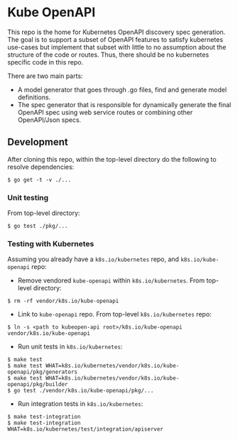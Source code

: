 # Kube OpenAPI

This repo is the home for Kubernetes OpenAPI discovery spec generation. The goal 
is to support a subset of OpenAPI features to satisfy kubernetes use-cases but 
implement that subset with little to no assumption about the structure of the 
code or routes. Thus, there should be no kubernetes specific code in this repo. 


There are two main parts: 
 - A model generator that goes through .go files, find and generate model 
definitions. 
 - The spec generator that is responsible for dynamically generate 
the final OpenAPI spec using web service routes or combining other 
OpenAPI/Json specs.

## Development

After cloning this repo, within the top-level directory do the following to
resolve dependencies:

```
$ go get -t -v ./...
```

### Unit testing

From top-level directory:

```
$ go test ./pkg/...
```

### Testing with Kubernetes

Assuming you already have a `k8s.io/kubernetes` repo, and `k8s.io/kube-openapi` repo:

* Remove vendored `kube-openapi` within `k8s.io/kubernetes`. From top-level directory:


```
$ rm -rf vendor/k8s.io/kube-openapi
```

* Link to `kube-openapi` repo. From top-level `k8s.io/kubernetes` repo:

```
$ ln -s <path to kubeopen-api root>/k8s.io/kube-openapi vendor/k8s.io/kube-openapi
```

* Run unit tests in `k8s.io/kubernetes`:

```
$ make test
$ make test WHAT=k8s.io/kubernetes/vendor/k8s.io/kube-openapi/pkg/generators
$ make test WHAT=k8s.io/kubernetes/vendor/k8s.io/kube-openapi/pkg/builder
$ go test ./vendor/k8s.io/kube-openapi/pkg/...
```

* Run integration tests in `k8s.io/kubernetes`:

```
$ make test-integration
$ make test-integration WHAT=k8s.io/kubernetes/test/integration/apiserver
```

